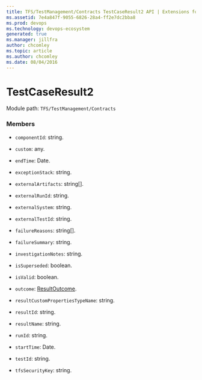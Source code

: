 ```yaml
---
title: TFS/TestManagement/Contracts TestCaseResult2 API | Extensions for Azure DevOps Services
ms.assetid: 7e4a847f-9055-6826-28a4-ff2e7dc2bba8
ms.prod: devops
ms.technology: devops-ecosystem
generated: true
ms.manager: jillfra
author: chcomley
ms.topic: article
ms.author: chcomley
ms.date: 08/04/2016
---
```


# TestCaseResult2

Module path: `TFS/TestManagement/Contracts`


### Members

* `componentId`: string. 

* `custom`: any. 

* `endTime`: Date. 

* `exceptionStack`: string. 

* `externalArtifacts`: string[]. 

* `externalRunId`: string. 

* `externalSystem`: string. 

* `externalTestId`: string. 

* `failureReasons`: string[]. 

* `failureSummary`: string. 

* `investigationNotes`: string. 

* `isSuperseded`: boolean. 

* `isValid`: boolean. 

* `outcome`: [ResultOutcome](../../../TFS/TestManagement/Contracts/ResultOutcome.md). 

* `resultCustomPropertiesTypeName`: string. 

* `resultId`: string. 

* `resultName`: string. 

* `runId`: string. 

* `startTime`: Date. 

* `testId`: string. 

* `tfsSecurityKey`: string. 

